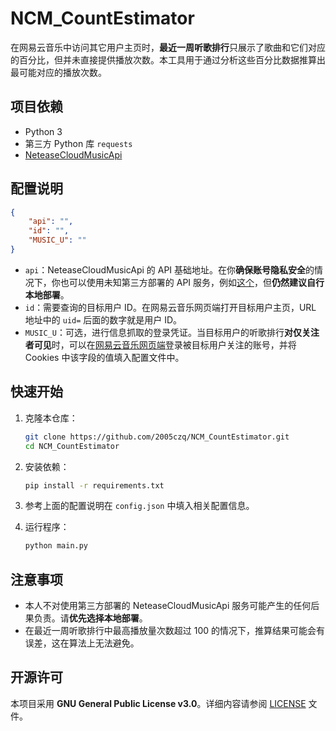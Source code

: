 # NCM_CountEstimator

在网易云音乐中访问其它用户主页时，**最近一周听歌排行**只展示了歌曲和它们对应的百分比，但并未直接提供播放次数。本工具用于通过分析这些百分比数据推算出最可能对应的播放次数。

## 项目依赖

- Python 3
- 第三方 Python 库 `requests`
- [NeteaseCloudMusicApi](https://github.com/Binaryify/NeteaseCloudMusicApi)

## 配置说明

```json
{
    "api": "",
    "id": "",
    "MUSIC_U": ""
}
```

- `api`：NeteaseCloudMusicApi 的 API 基础地址。在你**确保账号隐私安全**的情况下，你也可以使用未知第三方部署的 API 服务，例如[这个](https://neteasecloudmusicapi-main-api.vercel.app/)，但**仍然建议自行本地部署**。
- `id`：需要查询的目标用户 ID。在网易云音乐网页端打开目标用户主页，URL 地址中的 `uid=` 后面的数字就是用户 ID。
- `MUSIC_U`：可选，进行信息抓取的登录凭证。当目标用户的听歌排行**对仅关注者可见**时，可以在[网易云音乐网页端](https://music.163.com/)登录被目标用户关注的账号，并将 Cookies 中该字段的值填入配置文件中。

## 快速开始

1.  克隆本仓库：

	```bash
	git clone https://github.com/2005czq/NCM_CountEstimator.git
	cd NCM_CountEstimator
	```

2.  安装依赖：

	```bash
	pip install -r requirements.txt
	```

3.  参考上面的配置说明在 `config.json` 中填入相关配置信息。

4.  运行程序：

	```bash
	python main.py
	```

## 注意事项

- 本人不对使用第三方部署的 NeteaseCloudMusicApi 服务可能产生的任何后果负责。请**优先选择本地部署**。
- 在最近一周听歌排行中最高播放量次数超过 100 的情况下，推算结果可能会有误差，这在算法上无法避免。

## 开源许可

本项目采用 **GNU General Public License v3.0**。详细内容请参阅 [LICENSE](./LICENSE) 文件。

